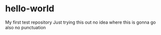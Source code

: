 # hello-world
My first test repository
Just trying this out no idea where this is gonna go also no punctuation
